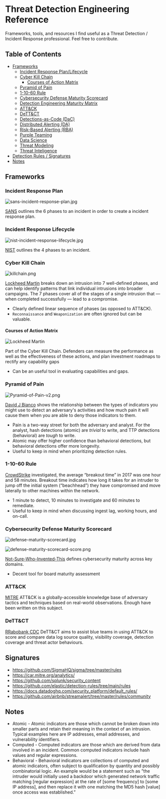 # Threat Detection Engineering Reference

Frameworks, tools, and resources I find useful as a Threat Detection / Incident Response professional. Feel free to contribute.

## Table of Contents

* [Frameworks](#frameworks)
  * [Incident Response Plan/Lifecycle](#incident-response-plan-lifecycle)
  * [Cyber Kill Chain](#cyber-kill-chain)
      - [Courses of Action Matrix](#courses-of-action-matrix)
  * [Pyramid of Pain](#pyramid-of-pain)
  * [1-10-60 Rule](#1-10-60-rule)
  * [Cybersecurity Defense Maturity Scorecard](#cybersecurity-defense-maturity-scorecard)
  * [Detection Engineering Maturity Matrix](#detection-engineering-maturity-matrix)
  * [ATT&CK](#att-ck)
  * [DeTT&CT](#dett-ct)
  * [Detections-as-Code (DaC)](#detections-as-code--dac-)
  * [Distributed Alerting (DA)](#distributed-alerting--da-)
  * [Risk-Based Alerting (RBA)](#risk-based-alerting--rba-)
  * [Purple Teaming](#purple-teaming)
  * [Data Science](#data-science)
  * [Threat Modeling](#threat-modeling)
  * [Threat Inteligence](#threat-inteligence)
* [Detection Rules / Signatures](#detection-rules---signatures)
* [Notes](#notes)

## Frameworks

### Incident Response Plan

![sans-incident-response-plan.jpg](images/sans-incident-response-plan.jpg)

[SANS](docs/sans-incident-handlers-handbook.pd) outlines the 6 phases to an incident in order to create a incident response plan.

### Incident Response Lifecycle

![nist-incident-response-lifecycle.jpg](images/nist-incident-response-lifecycle.jpg)

[NIST](docs/nist-incident-response-lifecycle.pdf) outlines the 4 phases to an incident.

### Cyber Kill Chain

![killchain.png](images/cyberkillchain.png)

[Lockheed Martin](docs/LM-White-Paper-Intel-Driven-Defense.pdf) breaks down an intrusion into 7 well-defined phases, and can help identify patterns that link individual intrusions into broader campaigns. The 7 phases cover all of the stages of a single intrusion that — when completed successfully — lead to a compromise.

* Clearly defined linear sequence of phases (as opposed to ATT&CK).
* `Reconnaissance` and `Weaponization` are often ignored but can be valuable.

#### Courses of Action Matrix

![Lockheed Martin](images/courseofactionmatrix.png)

Part of the Cyber Kill Chain. Defenders can measure the performance as well as the effectiveness of these actions, and plan investment roadmaps to rectify any capability gaps

* Can be an useful tool in evaluating capabilities and gaps.

### Pyramid of Pain

![Pyramid-of-Pain-v2.png](images/Pyramid-of-Pain-v2.png)

[David J Bianco](https://detect-respond.blogspot.com/2013/03/the-pyramid-of-pain.html) shows the relationship between the types of indicators you might use to detect an adversary's activities and how much pain it will cause them when you are able to deny those indicators to them.

* Pain is a two-way street for both the adversary and analyst. For the analyst, hash detections (atomic) are _trivial_ to write, and TTP detections (behavioral) are _tough_ to write.
* Atomic may offer higher confidence than behavioral detections, but behavioral detections offer more longevity.
* Useful to keep in mind when prioritizing detection rules.

### 1-10-60 Rule

[CrowdStrike](https://www.crowdstrike.com/blog/first-ever-adversary-ranking-in-2019-global-threat-report-highlights-the-importance-of-speed/) investigated, the average “breakout time” in 2017 was one hour and 58 minutes. Breakout time indicates how long it takes for an intruder to jump off the initial system (“beachhead”) they have compromised and move laterally to other machines within the network.

* 1 minute to detect, 10 minutes to investigate and 60 minutes to remediate.
* Useful to keep in mind when discussing ingest lag, working hours, and on-call.

### Cybersecurity Defense Maturity Scorecard

![defense-maturity-scorecard.jpg](images/defense-maturity-scorecard.jpg)

![defense-maturity-scorecard-score.png](images/defense-maturity-scorecard-score.png)

[Not-Sure-Who-Invented-This](Scorecard_Cybersecurity-Defense-Maturity-Evaluation.pdf) defines cybersecurity maturity across key domains.

* Decent tool for board maturity assessment

### ATT&CK

[MITRE](https://attack.mitre.org/) ATT&CK is a globally-accessible knowledge base of adversary tactics and techniques based on real-world observations. Enough have been written on this subject.

### DeTT&CT

[RRabobank CDC](https://github.com/rabobank-cdc/DeTTECT) DeTT&CT aims to assist blue teams in using ATT&CK to score and compare data log source quality, visibility coverage, detection coverage and threat actor behaviours.

## Signatures

* https://github.com/SigmaHQ/sigma/tree/master/rules
* https://car.mitre.org/analytics/
* https://github.com/splunk/security_content
* https://github.com/elastic/detection-rules/tree/main/rules
* https://docs.datadoghq.com/security_platform/default_rules/
* https://github.com/airbnb/streamalert/tree/master/rules/community

## Notes

- Atomic - Atomic indicators are those which cannot be broken down into smaller parts and retain their meaning in the context of an intrusion. Typical examples here are IP addresses, email addresses, and vulnerability identifiers.
- Computed - Computed indicators are those which are derived from data involved in an incident. Common computed indicators include hash values and regular expressions.
- Behavioral - Behavioral indicators are collections of computed and atomic indicators, often subject to qualification by quantity and possibly combinatorial logic. An example would be a statement such as ”the intruder would initially used a backdoor which generated network traffic matching [regular expression] at the rate of [some frequency] to [some IP address], and then replace it with one matching the MD5 hash [value] once access was established.”
